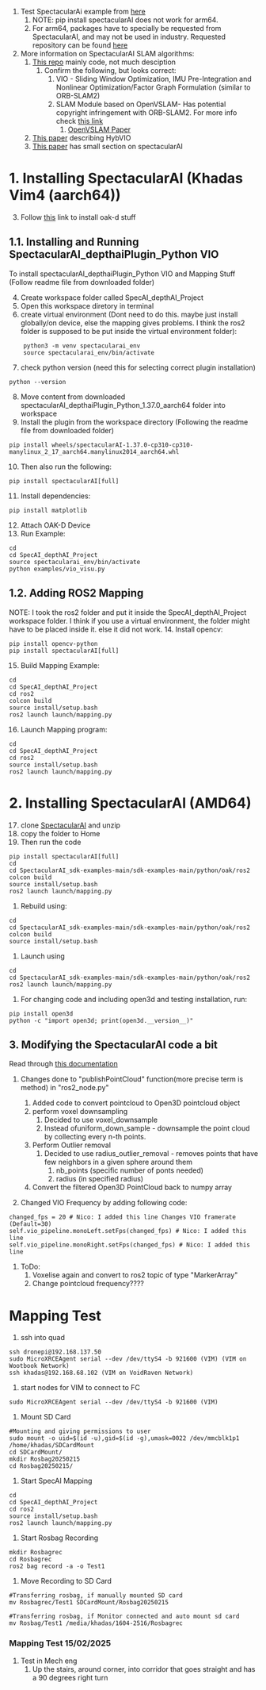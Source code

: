 
1. Test SpectacularAi example from [here](https://github.com/SpectacularAI/sdk-examples/tree/main/python/oak/ros2)
	1. NOTE: pip install spectacularAI does not work for arm64. 
	2. For arm64, packages have to specially be requested from SpectacularAI, and may not be used in industry. Requested repository can be found [here](https://drive.google.com/file/d/1CkfK5594vkrYop7BzxzaZOn2bspNcvVg/view) 
2. More information on SpectacularAI SLAM algorithms:
	1. [This repo](https://github.com/SpectacularAI/SLAM-module/tree/main) mainly code, not much desciption
		1. Confirm the following, but looks correct:
			1. VIO - Sliding Window Optimization, IMU Pre-Integration and Nonlinear Optimization/Factor Graph Formulation (similar to ORB-SLAM2)
			2. SLAM Module based on OpenVSLAM- Has potential copyright infringement with ORB-SLAM2. For more info check [this link](https://github.com/xdspacelab/openvslam/wiki/Termination-of-the-release) 
				1. [OpenVSLAM Paper](chrome-extension://efaidnbmnnnibpcajpcglclefindmkaj/https://dl.acm.org/doi/pdf/10.1145/3343031.3350539)
	2. [This paper](chrome-extension://efaidnbmnnnibpcajpcglclefindmkaj/https://arxiv.org/pdf/2106.11857) describing HybVIO
	3. [This paper](https://www.researchgate.net/publication/383985219_An_Open-Source_Soft_Robotic_Platform_for_Autonomous_Aerial_Manipulation_in_the_Wild)  has small section on spectacularAI

# 1. Installing SpectacularAI (Khadas Vim4 (aarch64))

3. Follow [this](obsidian://open?vault=Nuc_Obsidian_Vault&file=2.3.%20Testing%20OAK-D%20Pro%20W%20RGBD%20CAM) link to install oak-d stuff

## 1.1. Installing and Running SpectacularAI_depthaiPlugin_Python VIO

To install spectacularAI_depthaiPlugin_Python VIO and Mapping Stuff (Follow readme file from downloaded folder)

4. Create workspace folder called SpecAI_depthAI_Project
5. Open this workspace diretory in terminal
6. create virtual environment (Dont need to do this. maybe just install globally/on device, else the mapping gives problems. I think the ros2 folder is supposed to be put inside the virtual environment folder):
```Shell
	python3 -m venv spectacularai_env
	source spectacularai_env/bin/activate
```
7. check python version (need this for selecting correct plugin installation)
```Shell
python --version
```
8. Move content from downloaded spectacularAI_depthaiPlugin_Python_1.37.0_aarch64 folder into workspace
9. Install the plugin from the workspace directory (Following the readme file from downloaded folder)
```Shell
pip install wheels/spectacularAI-1.37.0-cp310-cp310-manylinux_2_17_aarch64.manylinux2014_aarch64.whl
```
10. Then also run the following:
```Shell
pip install spectacularAI[full]
```
11. Install dependencies:
```Shell
pip install matplotlib
```
12. Attach OAK-D Device
13. Run Example:
```Shell
cd
cd SpecAI_depthAI_Project
source spectacularai_env/bin/activate
python examples/vio_visu.py
```


## 1.2. Adding ROS2 Mapping

NOTE: I took the ros2 folder and put it inside the SpecAI_depthAI_Project workspace folder. I think if you use a virtual environment, the folder might have to be placed inside it. else it did not work.
14. Install opencv:
```Shell
pip install opencv-python
pip install spectacularAI[full]
```
15. Build Mapping Example:
```Shell
cd
cd SpecAI_depthAI_Project
cd ros2
colcon build
source install/setup.bash
ros2 launch launch/mapping.py
```
16. Launch Mapping program:
```Shell
cd
cd SpecAI_depthAI_Project
cd ros2
source install/setup.bash
ros2 launch launch/mapping.py
```


# 2. Installing SpectacularAI (AMD64)

17. clone [SpectacularAI](https://github.com/SpectacularAI/sdk-examples/tree/main) and unzip
18. copy the folder to Home
19. Then run the code
```Shell
pip install spectacularAI[full]
cd
cd SpectacularAI_sdk-examples-main/sdk-examples-main/python/oak/ros2
colcon build
source install/setup.bash
ros2 launch launch/mapping.py
```
1. Rebuild using:
```Shell
cd
cd SpectacularAI_sdk-examples-main/sdk-examples-main/python/oak/ros2
colcon build
source install/setup.bash
```
1. Launch using
```Shell
cd
cd SpectacularAI_sdk-examples-main/sdk-examples-main/python/oak/ros2
ros2 launch launch/mapping.py
```
1. For changing code and including open3d and testing installation, run:
```Shell
pip install open3d
python -c "import open3d; print(open3d.__version__)"
```


## 3. Modifying the SpectacularAI code a bit

Read through [this documentation](https://spectacularai.github.io/docs/sdk/wrappers/oak.html#spectacularAI.depthai.Session) 

1. Changes done to "publishPointCloud" function(more precise term is method) in "ros2_node.py"
	1. Added code to convert pointcloud to Open3D pointcloud object
	2. perform voxel downsampling
		1. Decided to use voxel_downsample
		2. Instead ofuniform_down_sample - downsample the point cloud by collecting every n-th points.
	3. Perform Outlier removal
		1. Decided to use radius_outlier_removal - removes points that have few neighbors in a given sphere around them
			1. nb_points (specific number of ponts needed)
			2. radius (in specified radius)
	4. Convert the filtered Open3D PointCloud back to numpy array

2. Changed VIO Frequency by adding following code:
```Shell
changed_fps = 20 # Nico: I added this line Changes VIO framerate (Default=30)
self.vio_pipeline.monoLeft.setFps(changed_fps) # Nico: I added this line
self.vio_pipeline.monoRight.setFps(changed_fps) # Nico: I added this line
```

1. ToDo:
	1. Voxelise again and convert to ros2 topic of type "MarkerArray"
	2. Change pointcloud frequency????






# Mapping Test


1. ssh into quad
```
ssh dronepi@192.168.137.50
sudo MicroXRCEAgent serial --dev /dev/ttyS4 -b 921600 (VIM) (VIM on Wootbook Network)
ssh khadas@192.168.68.102 (VIM on VoidRaven Network)
```

1. start nodes for VIM to connect to FC
```Shell
sudo MicroXRCEAgent serial --dev /dev/ttyS4 -b 921600 (VIM)
```
1. Mount SD Card
```Shell
#Mounting and giving permissions to user
sudo mount -o uid=$(id -u),gid=$(id -g),umask=0022 /dev/mmcblk1p1 /home/khadas/SDCardMount
cd SDCardMount/
mkdir Rosbag20250215
cd Rosbag20250215/
```

1. Start SpecAI Mapping
```Shell
cd
cd SpecAI_depthAI_Project
cd ros2
source install/setup.bash
ros2 launch launch/mapping.py
```

1. Start Rosbag Recording
```Shell
mkdir Rosbagrec
cd Rosbagrec
ros2 bag record -a -o Test1
```

1. Move Recording to SD Card
```Shell
#Transferring rosbag, if manually mounted SD card
mv Rosbagrec/Test1 SDCardMount/Rosbag20250215

#Transferring rosbag, if Monitor connected and auto mount sd card
mv Rosbag/Test1 /media/khadas/1604-2516/Rosbagrec
```



### Mapping Test 15/02/2025

1. Test in Mech eng
	1. Up the stairs, around corner, into corridor that goes straight and has a 90 degrees right turn





